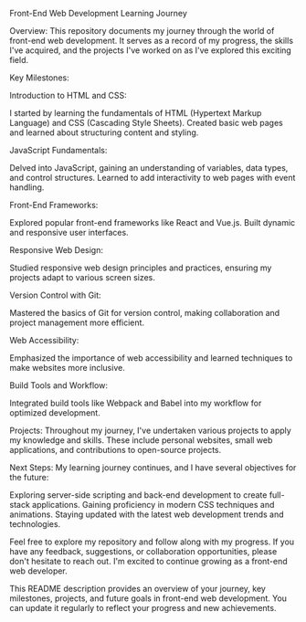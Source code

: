 Front-End Web Development Learning Journey

Overview:
This repository documents my journey through the world of front-end web development. It serves as a record of my progress, the skills I've acquired, and the projects I've worked on as I've explored this exciting field.

Key Milestones:

Introduction to HTML and CSS:

I started by learning the fundamentals of HTML (Hypertext Markup Language) and CSS (Cascading Style Sheets).
Created basic web pages and learned about structuring content and styling.

JavaScript Fundamentals:

Delved into JavaScript, gaining an understanding of variables, data types, and control structures.
Learned to add interactivity to web pages with event handling.

Front-End Frameworks:

Explored popular front-end frameworks like React and Vue.js.
Built dynamic and responsive user interfaces.

Responsive Web Design:

Studied responsive web design principles and practices, ensuring my projects adapt to various screen sizes.

Version Control with Git:

Mastered the basics of Git for version control, making collaboration and project management more efficient.

Web Accessibility:

Emphasized the importance of web accessibility and learned techniques to make websites more inclusive.

Build Tools and Workflow:

Integrated build tools like Webpack and Babel into my workflow for optimized development.

Projects:
Throughout my journey, I've undertaken various projects to apply my knowledge and skills. These include personal websites, small web applications, and contributions to open-source projects.

Next Steps:
My learning journey continues, and I have several objectives for the future:

Exploring server-side scripting and back-end development to create full-stack applications.
Gaining proficiency in modern CSS techniques and animations.
Staying updated with the latest web development trends and technologies.

Feel free to explore my repository and follow along with my progress. If you have any feedback, suggestions, or collaboration opportunities, please don't hesitate to reach out. I'm excited to continue growing as a front-end web developer.

This README description provides an overview of your journey, key milestones, projects, and future goals in front-end web development. You can update it regularly to reflect your progress and new achievements.
